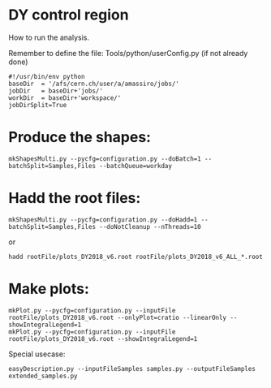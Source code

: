 DY control region
=====================

How to run the analysis.

Remember to define the file: Tools/python/userConfig.py (if not already done)
    
    #!/usr/bin/env python
    baseDir  = '/afs/cern.ch/user/a/amassiro/jobs/'
    jobDir   = baseDir+'jobs/'
    workDir  = baseDir+'workspace/'
    jobDirSplit=True

    
# Produce the shapes:

    mkShapesMulti.py --pycfg=configuration.py --doBatch=1 --batchSplit=Samples,Files --batchQueue=workday

# Hadd the root files:

    mkShapesMulti.py --pycfg=configuration.py --doHadd=1 --batchSplit=Samples,Files --doNotCleanup --nThreads=10

or

    hadd rootFile/plots_DY2018_v6.root rootFile/plots_DY2018_v6_ALL_*.root
    

# Make plots:

    mkPlot.py --pycfg=configuration.py --inputFile rootFile/plots_DY2018_v6.root --onlyPlot=cratio --linearOnly --showIntegralLegend=1
    mkPlot.py --pycfg=configuration.py --inputFile rootFile/plots_DY2018_v6.root --showIntegralLegend=1

    
    
Special usecase:

    easyDescription.py --inputFileSamples samples.py --outputFileSamples extended_samples.py

    
    